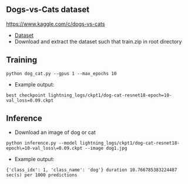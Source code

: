 ## Dogs-vs-Cats dataset
https://www.kaggle.com/c/dogs-vs-cats
- [Dataset](https://www.kaggle.com/c/dogs-vs-cats/data)
- Download and extract the dataset such that train.zip in root directory

## Training
```shell
python dog_cat.py --gpus 1 --max_epochs 10
```
- Example output: 
```
best checkpoint lightning_logs/ckpt1/dog-cat-resnet18-epoch=10-val_loss=0.09.ckpt
```

## Inference
- Download an image of dog or cat
```shell
python inference.py --model lightning_logs/ckpt1/dog-cat-resnet18-epoch\=10-val_loss\=0.09.ckpt --image dog1.jpg
```
- Example output:
```shell
{'class_idx': 1, 'class_name': 'dog'} duration 10.766785383224487 sec(s) per 1000 predictions
```
